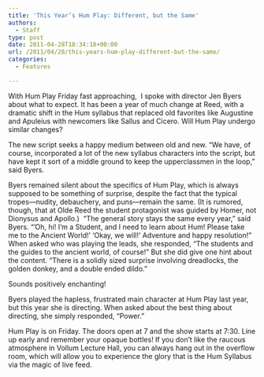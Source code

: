 ```yaml
---
title: 'This Year’s Hum Play: Different, but the Same'
authors: 
  - Staff
type: post
date: 2011-04-28T18:34:18+00:00
url: /2011/04/28/this-years-hum-play-different-but-the-same/
categories:
  - Features

---
```

With Hum Play Friday fast approaching,  I spoke with director Jen Byers about what to expect. It has been a year of much change at Reed, with a dramatic shift in the Hum syllabus that replaced old favorites like Augustine and Apuleius with newcomers like Sallus and Cicero. Will Hum Play undergo similar changes?

The new script seeks a happy medium between old and new. “We have, of course, incorporated a lot of the new syllabus characters into the script, but have kept it sort of a middle ground to keep the upperclassmen in the loop,” said Byers.

Byers remained silent about the specifics of Hum Play, which is always supposed to be something of surprise, despite the fact that the typical tropes—nudity, debauchery, and puns­—remain the same. (It is rumored, though, that at Olde Reed the student protagonist was guided by Homer, not Dionysus and Apollo.)  “The general story stays the same every year,” said Byers. “’Oh, hi! I’m a Student, and I need to learn about Hum! Please take me to the Ancient World!’ ‘Okay, we will!’ Adventure and happy resolution!” When asked who was playing the leads, she responded, “The students and the guides to the ancient world, of course!” But she did give one hint about the content. “There is a solidly sized surprise involving dreadlocks, the golden donkey, and a double ended dildo.”

Sounds positively enchanting!

Byers played the hapless, frustrated main character at Hum Play last year, but this year she is directing. When asked about the best thing about directing, she simply responded, “Power.”

Hum Play is on Friday. The doors open at 7 and the show starts at 7:30. Line up early and remember your opaque bottles! If you don’t like the raucous atmosphere in Vollum Lecture Hall, you can always hang out in the overflow room, which will allow you to experience the glory that is the Hum Syllabus via the magic of live feed.